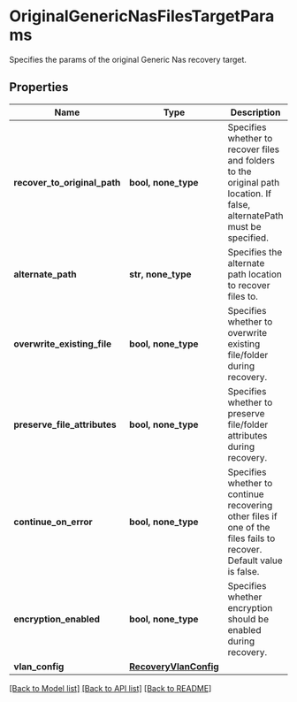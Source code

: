 # OriginalGenericNasFilesTargetParams

Specifies the params of the original Generic Nas recovery target.

## Properties
Name | Type | Description | Notes
------------ | ------------- | ------------- | -------------
**recover_to_original_path** | **bool, none_type** | Specifies whether to recover files and folders to the original path location. If false, alternatePath must be specified. | 
**alternate_path** | **str, none_type** | Specifies the alternate path location to recover files to. | [optional] 
**overwrite_existing_file** | **bool, none_type** | Specifies whether to overwrite existing file/folder during recovery. | [optional] 
**preserve_file_attributes** | **bool, none_type** | Specifies whether to preserve file/folder attributes during recovery. | [optional] 
**continue_on_error** | **bool, none_type** | Specifies whether to continue recovering other files if one of the files fails to recover. Default value is false. | [optional] 
**encryption_enabled** | **bool, none_type** | Specifies whether encryption should be enabled during recovery. | [optional] 
**vlan_config** | [**RecoveryVlanConfig**](RecoveryVlanConfig.md) |  | [optional] 

[[Back to Model list]](../README.md#documentation-for-models) [[Back to API list]](../README.md#documentation-for-api-endpoints) [[Back to README]](../README.md)


